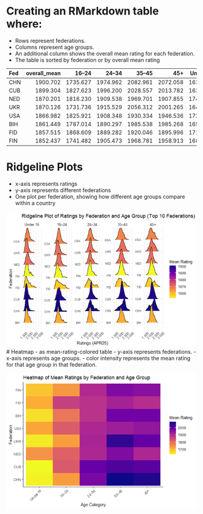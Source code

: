 # Creating an RMarkdown table where:

-   Rows represent federations.
-   Columns represent age groups.
-   An additional column shows the overall mean rating for each
    federation.
-   The table is sorted by federation or by overall mean rating

<table>
<thead>
<tr class="header">
<th style="text-align: left;">Fed</th>
<th style="text-align: right;">overall_mean</th>
<th style="text-align: right;">16–24</th>
<th style="text-align: right;">24–34</th>
<th style="text-align: right;">35–45</th>
<th style="text-align: right;">45+</th>
<th style="text-align: right;">Under 16</th>
</tr>
</thead>
<tbody>
<tr class="odd">
<td style="text-align: left;">CHN</td>
<td style="text-align: right;">1900.702</td>
<td style="text-align: right;">1735.627</td>
<td style="text-align: right;">1974.962</td>
<td style="text-align: right;">2082.961</td>
<td style="text-align: right;">2072.058</td>
<td style="text-align: right;">1637.901</td>
</tr>
<tr class="even">
<td style="text-align: left;">CUB</td>
<td style="text-align: right;">1899.304</td>
<td style="text-align: right;">1827.623</td>
<td style="text-align: right;">1996.200</td>
<td style="text-align: right;">2028.557</td>
<td style="text-align: right;">2013.782</td>
<td style="text-align: right;">1630.358</td>
</tr>
<tr class="odd">
<td style="text-align: left;">NED</td>
<td style="text-align: right;">1870.201</td>
<td style="text-align: right;">1816.230</td>
<td style="text-align: right;">1909.538</td>
<td style="text-align: right;">1969.701</td>
<td style="text-align: right;">1907.855</td>
<td style="text-align: right;">1747.681</td>
</tr>
<tr class="even">
<td style="text-align: left;">UKR</td>
<td style="text-align: right;">1870.126</td>
<td style="text-align: right;">1731.736</td>
<td style="text-align: right;">1915.529</td>
<td style="text-align: right;">2056.312</td>
<td style="text-align: right;">2001.265</td>
<td style="text-align: right;">1645.790</td>
</tr>
<tr class="odd">
<td style="text-align: left;">USA</td>
<td style="text-align: right;">1866.982</td>
<td style="text-align: right;">1825.921</td>
<td style="text-align: right;">1908.348</td>
<td style="text-align: right;">1930.334</td>
<td style="text-align: right;">1946.536</td>
<td style="text-align: right;">1723.772</td>
</tr>
<tr class="even">
<td style="text-align: left;">BIH</td>
<td style="text-align: right;">1861.449</td>
<td style="text-align: right;">1787.014</td>
<td style="text-align: right;">1890.297</td>
<td style="text-align: right;">1985.538</td>
<td style="text-align: right;">1985.268</td>
<td style="text-align: right;">1659.125</td>
</tr>
<tr class="odd">
<td style="text-align: left;">FID</td>
<td style="text-align: right;">1857.515</td>
<td style="text-align: right;">1868.609</td>
<td style="text-align: right;">1889.282</td>
<td style="text-align: right;">1920.046</td>
<td style="text-align: right;">1895.996</td>
<td style="text-align: right;">1713.644</td>
</tr>
<tr class="even">
<td style="text-align: left;">FIN</td>
<td style="text-align: right;">1852.437</td>
<td style="text-align: right;">1741.482</td>
<td style="text-align: right;">1905.473</td>
<td style="text-align: right;">1968.781</td>
<td style="text-align: right;">1958.913</td>
<td style="text-align: right;">1687.538</td>
</tr>
</tbody>
</table>

# Ridgeline Plots

-   x-axis represents ratings
-   y-axis represents different federations
-   One plot per federation, showing how different age groups compare
    within a country

![](madeleine1806_files/figure-markdown_strict/ridgeline%20plot-1.png)
\# Heatmap - as mean-rating-colored table - y-axis represents
federations. - x-axis represents age groups. - color intensity
represents the mean rating for that age group in that federation.

![](madeleine1806_files/figure-markdown_strict/heatmap%20plot-1.png)
